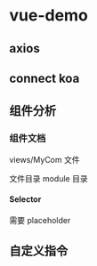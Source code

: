 # vue-demo

## axios

## connect koa

## 组件分析

### 组件文档

views/MyCom 文件

文件目录 module 目录

#### Selector

需要 placeholder

## 自定义指令